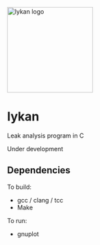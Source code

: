 <img src="https://mcdim.xyz/media/lykan2.png" alt="lykan logo" style="height: 200px;"/>

# lykan
Leak analysis program in C

Under development

## Dependencies
To build:
* gcc / clang / tcc
* Make

To run:
* gnuplot
